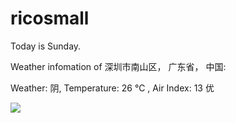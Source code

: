 # ricosmall

Today is Sunday.

Weather infomation of 深圳市南山区， 广东省， 中国: 

Weather: 阴, Temperature: 26 ℃ , Air Index: 13 优

<img src="https://github-readme-stats.vercel.app/api?username=ricosmall&show_icons=true" />
